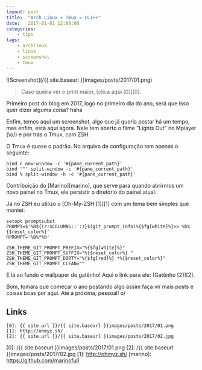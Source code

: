 ```yaml
---
layout: post
title:	"Arch Linux + Tmux = CLI++"
date:	2017-01-01 12:00:00
categories:
    - tips
tags:
    - archlinux
    - linux
    - screenshot
    - tmux
---
```


![Screenshot](/{{ site.baseurl }}images/posts/2017/01.png)

> Caso queira ver o print maior, [clica aqui \[0\]][0].

Primeiro post do blog em 2017, logo no primeiro dia do ano, será que isso quer dizer alguma coisa? haha

Enfim, temos aqui um screenshot, algo que já queria postar há um tempo, mas enfim, está aqui agora. Nele tem aberto o filme "Lights Out" no Mplayer (\o/) e por trás o Tmux, com ZSH.

O Tmux é quase o padrão. No arquivo de configuração tem apenas o seguinte:

~~~
bind c new-window -c '#{pane_current_path}'
bind '"' split-window -c '#{pane_current_path}'
bind % split-window -h -c '#{pane_current_path}'
~~~

Contribuição do [Marino][marino], que serve para quando abrirmos um novo painel no Tmux, ele persistir o diretório do painel atual.

Já no ZSH eu utilizo o [Oh-My-ZSH \[1\]][1] com um tema bem simples que montei:

~~~
setopt promptsubst
PROMPT=$'%B${(r:$COLUMNS::¨:)}$(git_prompt_info)%{$fg[white]%}>> %b%{$reset_color%}'
RPROMPT='%B%*%b'

ZSH_THEME_GIT_PROMPT_PREFIX="%{$fg[white]%}"
ZSH_THEME_GIT_PROMPT_SUFFIX="%{$reset_color%} "
ZSH_THEME_GIT_PROMPT_DIRTY="%{$fg[red]%} *%{$reset_color%}"
ZSH_THEME_GIT_PROMPT_CLEAN=""
~~~

E lá ao fundo o wallpaper de gatênho! Aqui o link para ele: [Gatênho \[2\]][2].

Bom, tomara que começar o ano postando algo assim faça vir mais posts e coisas boas por aqui. Até a próxima, pessoal! o/

## Links

~~~
[0]: {{ site.url }}/{{ site.baseurl }}images/posts/2017/01.png
[1]: http://ohmyz.sh/
[2]: {{ site.url }}/{{ site.baseurl }}images/posts/2017/02.jpg
~~~

[0]: /{{ site.baseurl }}images/posts/2017/01.png
[2]: /{{ site.baseurl }}images/posts/2017/02.jpg
[1]: http://ohmyz.sh/
[marino]: https://github.com/marinofull
